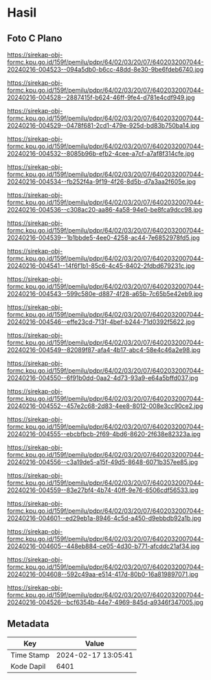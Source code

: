 # Hasil

## Foto C Plano

https://sirekap-obj-formc.kpu.go.id/159f/pemilu/pdpr/64/02/03/20/07/6402032007044-20240216-004523--094a5db0-b6cc-48dd-8e30-9be6fdeb6740.jpg

https://sirekap-obj-formc.kpu.go.id/159f/pemilu/pdpr/64/02/03/20/07/6402032007044-20240216-004528--2887415f-b624-46ff-9fe4-d781e4cdf949.jpg

https://sirekap-obj-formc.kpu.go.id/159f/pemilu/pdpr/64/02/03/20/07/6402032007044-20240216-004529--0478f681-2cd1-479e-925d-bd83b750ba14.jpg

https://sirekap-obj-formc.kpu.go.id/159f/pemilu/pdpr/64/02/03/20/07/6402032007044-20240216-004532--8085b96b-efb2-4cee-a7cf-a7af8f314cfe.jpg

https://sirekap-obj-formc.kpu.go.id/159f/pemilu/pdpr/64/02/03/20/07/6402032007044-20240216-004534--fb252f4a-9f19-4f26-8d5b-d7a3aa2f605e.jpg

https://sirekap-obj-formc.kpu.go.id/159f/pemilu/pdpr/64/02/03/20/07/6402032007044-20240216-004536--c308ac20-aa86-4a58-94e0-be8fca9dcc98.jpg

https://sirekap-obj-formc.kpu.go.id/159f/pemilu/pdpr/64/02/03/20/07/6402032007044-20240216-004539--1b1bbde5-4ee0-4258-ac44-7e6852978fd5.jpg

https://sirekap-obj-formc.kpu.go.id/159f/pemilu/pdpr/64/02/03/20/07/6402032007044-20240216-004541--14f6f1b1-85c6-4c45-8402-2fdbd679231c.jpg

https://sirekap-obj-formc.kpu.go.id/159f/pemilu/pdpr/64/02/03/20/07/6402032007044-20240216-004543--599c580e-d887-4f28-a65b-7c65b5e42eb9.jpg

https://sirekap-obj-formc.kpu.go.id/159f/pemilu/pdpr/64/02/03/20/07/6402032007044-20240216-004546--effe23cd-713f-4bef-b244-71d0392f5622.jpg

https://sirekap-obj-formc.kpu.go.id/159f/pemilu/pdpr/64/02/03/20/07/6402032007044-20240216-004549--82089f87-afa4-4b17-abc4-58e4c46a2e98.jpg

https://sirekap-obj-formc.kpu.go.id/159f/pemilu/pdpr/64/02/03/20/07/6402032007044-20240216-004550--6f91b0dd-0aa2-4d73-93a9-e64a5bffd037.jpg

https://sirekap-obj-formc.kpu.go.id/159f/pemilu/pdpr/64/02/03/20/07/6402032007044-20240216-004552--457e2c68-2d83-4ee8-8012-008e3cc90ce2.jpg

https://sirekap-obj-formc.kpu.go.id/159f/pemilu/pdpr/64/02/03/20/07/6402032007044-20240216-004555--ebcbfbcb-2f69-4bd6-8620-2f638e82323a.jpg

https://sirekap-obj-formc.kpu.go.id/159f/pemilu/pdpr/64/02/03/20/07/6402032007044-20240216-004556--c3a19de5-a15f-49d5-8648-6071b357ee85.jpg

https://sirekap-obj-formc.kpu.go.id/159f/pemilu/pdpr/64/02/03/20/07/6402032007044-20240216-004559--83e27bf4-4b74-40ff-9e76-6506cdf56533.jpg

https://sirekap-obj-formc.kpu.go.id/159f/pemilu/pdpr/64/02/03/20/07/6402032007044-20240216-004601--ed29eb1a-8946-4c5d-a450-d9ebbdb92a1b.jpg

https://sirekap-obj-formc.kpu.go.id/159f/pemilu/pdpr/64/02/03/20/07/6402032007044-20240216-004605--448eb884-ce05-4d30-b771-afcddc21af34.jpg

https://sirekap-obj-formc.kpu.go.id/159f/pemilu/pdpr/64/02/03/20/07/6402032007044-20240216-004608--592c49aa-e514-417d-80b0-16a819897071.jpg

https://sirekap-obj-formc.kpu.go.id/159f/pemilu/pdpr/64/02/03/20/07/6402032007044-20240216-004526--bcf6354b-44e7-4969-845d-a9346f347005.jpg


## Metadata

| Key        | Value               |
| ---------- | ------------------- |
| Time Stamp | 2024-02-17 13:05:41 |
| Kode Dapil | 6401                |



